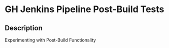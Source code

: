 # GH Jenkins Pipeline Post-Build Tests

## Description
Experimenting with Post-Build Functionality

